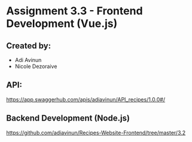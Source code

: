 # Assignment 3.3 - Frontend Development (Vue.js)

## Created by:
* Adi Avinun
* Nicole Dezoraive

## API:
https://app.swaggerhub.com/apis/adiavinun/API_recipes/1.0.0#/

## Backend Development (Node.js)
https://github.com/adiavinun/Recipes-Website-Frontend/tree/master/3.2
